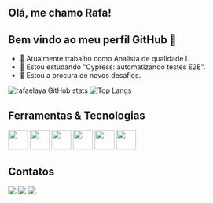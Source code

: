 ## Olá, me chamo Rafa! 
## Bem vindo ao meu perfil GitHub 👋

- 🔭 Atualmente trabalho como Analista de qualidade I.
- 🌱 Estou estudando "Cypress: automatizando testes E2E".
- 🤔 Estou a procura de novos desafios.

<i class="devicon-github-original"></i>

![rafaelaya GitHub stats](https://github-readme-stats.vercel.app/api?username=rafaelaya&show_icons=true&theme=nord)
![Top Langs](https://github-readme-stats.vercel.app/api/top-langs/?username=rafaelaya&layout=compact&theme=nord)

## Ferramentas & Tecnologias 

  <img src="https://cdn.jsdelivr.net/gh/devicons/devicon@latest/icons/python/python-original.svg" width="40" height="40" />   <img src="https://cdn.jsdelivr.net/gh/devicons/devicon@latest/icons/cypressio/cypressio-original.svg" width="40" height="40" /> <img src="https://cdn.jsdelivr.net/gh/devicons/devicon@latest/icons/postman/postman-original.svg" width="40" height="40" />  <img src="https://cdn.jsdelivr.net/gh/devicons/devicon@latest/icons/github/github-original.svg"  width="40" height="40"/>  <img src="https://cdn.jsdelivr.net/gh/devicons/devicon@latest/icons/vscode/vscode-original.svg" width="40" height="40" />   <img src="https://cdn.jsdelivr.net/gh/devicons/devicon@latest/icons/jira/jira-original-wordmark.svg" width="40" height="40" />
   
## Contatos
<div> 
  <a href = "mailto:ryg1998@gmail.com"><img src="https://img.shields.io/badge/-Gmail-%23333?style=for-the-badge&logo=gmail&logoColor=white" target="_blank"></a>
  <a href="https://www.linkedin.com/in/rafaelaygomes/" target="_blank"><img src="https://img.shields.io/badge/-LinkedIn-%230077B5?style=for-the-badge&logo=linkedin&logoColor=white" target="_blank"></a>
   <a href= "https://github.com/rafaelaya"><img src="https://img.shields.io/badge/GitHub-100000?style=for-the-badge&logo=github&logoColor=white" target="_blank"></a>
</div>
   
<!--
**rafaelaya/rafaelaya** is a ✨ _special_ ✨ repository because its `README.md` (this file) appears on your GitHub profile.

Here are some ideas to get you started:

- 🔭 I’m currently working on ...
- 🌱 I’m currently learning ...
- 👯 I’m looking to collaborate on ...
- 🤔 I’m looking for help with ...
- 💬 Ask me about ...
- 📫 How to reach me: ...
- 😄 Pronouns: ...
- ⚡ Fun fact: ...
-->
